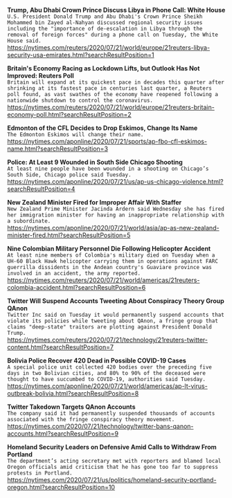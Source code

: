 **Trump, Abu Dhabi Crown Prince Discuss Libya in Phone Call: White House**\
`U.S. President Donald Trump and Abu Dhabi's Crown Prince Sheikh Mohammed bin Zayed al-Nahyan discussed regional security issues  including the "importance of de-escalation in Libya through the removal of foreign forces" during a phone call on Tuesday, the White House said.`\
https://nytimes.com/reuters/2020/07/21/world/europe/21reuters-libya-security-usa-emirates.html?searchResultPosition=1

**Britain's Economy Racing as Lockdown Lifts, but Outlook Has Not Improved: Reuters Poll**\
`Britain will expand at its quickest pace in decades this quarter after shrinking at its fastest pace in centuries last quarter, a Reuters poll found, as vast swathes of the economy have reopened following a nationwide shutdown to control the coronavirus. `\
https://nytimes.com/reuters/2020/07/21/world/europe/21reuters-britain-economy-poll.html?searchResultPosition=2

**Edmonton of the CFL Decides to Drop Eskimos, Change Its Name**\
`The Edmonton Eskimos will change their name.`\
https://nytimes.com/aponline/2020/07/21/sports/ap-fbo-cfl-eskimos-name.html?searchResultPosition=3

**Police: At Least 9 Wounded in South Side Chicago Shooting**\
`At least nine people have been wounded in a shooting on Chicago’s South Side, Chicago police said Tuesday.`\
https://nytimes.com/aponline/2020/07/21/us/ap-us-chicago-violence.html?searchResultPosition=4

**New Zealand Minister Fired for Improper Affair With Staffer**\
`New Zealand Prime Minister Jacinda Ardern said Wednesday she has fired her immigration minister for having an inappropriate relationship with a subordinate.`\
https://nytimes.com/aponline/2020/07/21/world/asia/ap-as-new-zealand-minister-fired.html?searchResultPosition=5

**Nine Colombian Military Personnel Die Following Helicopter Accident**\
`At least nine members of Colombia's military died on Tuesday when a UH-60 Black Hawk helicopter carrying them in operations against FARC guerrilla dissidents in the Andean country's Guaviare province was involved in an accident, the army reported.`\
https://nytimes.com/reuters/2020/07/21/world/americas/21reuters-colombia-accident.html?searchResultPosition=6

**Twitter Will Suspend Accounts Tweeting About Conspiracy Theory Group QAnon**\
`Twitter Inc said on Tuesday it would permanently suspend accounts that violate its policies while tweeting about QAnon, a fringe group that claims "deep-state" traitors are plotting against President Donald Trump.    `\
https://nytimes.com/reuters/2020/07/21/technology/21reuters-twitter-content.html?searchResultPosition=7

**Bolivia Police Recover 420 Dead in Possible COVID-19 Cases**\
`A special police unit collected 420 bodies over the preceding five days in two Bolivian cities, and 80% to 90% of the deceased were thought to have succumbed to COVID-19, authorities said Tuesday.`\
https://nytimes.com/aponline/2020/07/21/world/americas/ap-lt-virus-outbreak-bolivia.html?searchResultPosition=8

**Twitter Takedown Targets QAnon Accounts**\
`The company said it had permanently suspended thousands of accounts associated with the fringe conspiracy theory movement.`\
https://nytimes.com/2020/07/21/technology/twitter-bans-qanon-accounts.html?searchResultPosition=9

**Homeland Security Leaders on Defensive Amid Calls to Withdraw From Portland**\
`The department’s acting secretary met with reporters and blamed local Oregon officials amid criticism that he has gone too far to suppress protests in Portland.`\
https://nytimes.com/2020/07/21/us/politics/homeland-security-portland-oregon.html?searchResultPosition=10

